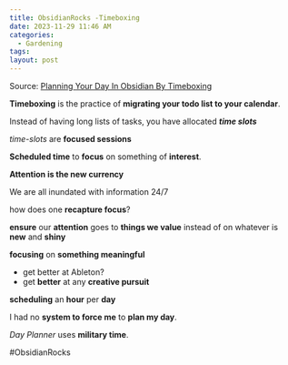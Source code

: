 ```yaml
---
title: ObsidianRocks -Timeboxing
date: 2023-11-29 11:46 AM
categories:
  - Gardening
tags: 
layout: post
---
```

Source: [Planning Your Day In Obsidian By Timeboxing](https://obsidian.rocks/planning-your-day-by-timeboxing-in-obsidian/)

**Timeboxing** is the practice of **migrating your todo list to your calendar**. 

Instead of having long lists of tasks, you have allocated **_time slots_**

_time-slots_ are **focused sessions**

**Scheduled time** to **focus** on something of **interest**.

**Attention is the new currency**

We are all inundated with information 24/7

how does one **recapture focus**?

**ensure** our **attention** goes to **things we value** instead of on whatever is **new** and **shiny**

**focusing** on **something meaningful**
- get better at Ableton?
- get **better** at any **creative pursuit**

**scheduling** an **hour** per **day**

I had no **system to force me** to **plan my day**.

*Day Planner* uses **military time**.

#ObsidianRocks